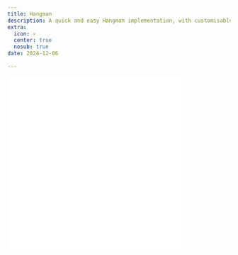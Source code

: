 ```yaml
---
title: Hangman
description: A quick and easy Hangman implementation, with customisable words and Wiki links. Built to test out [pico.css](https://picocss.com/).
extra:
  icon: 💀
  center: true
  nosub: true
date: 2024-12-06

---
```



<iframe src="/hangman.html#embed" style="min-width: 80%; height:28em;min-height:fit-content;border:2pt solid var(--a);border-radius:var(--border-radius)"></iframe>
